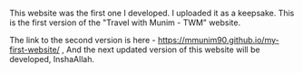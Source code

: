 This website was the first one I developed. I uploaded it as a keepsake. 
This is the first version of the "Travel with Munim - TWM" website.

The link to the second version is here - https://mmunim90.github.io/my-first-website/ , 
And the next updated version of this website will be developed, InshaAllah.

